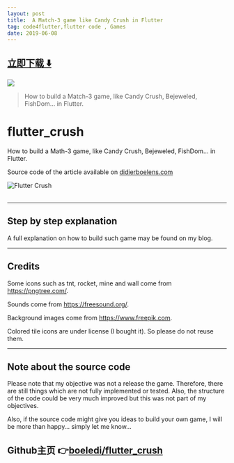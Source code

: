 ```yaml
---
layout: post
title:  A Match-3 game like Candy Crush in Flutter
tag: code4flutter,flutter code , Games
date: 2019-06-08
---
```


 


## [立即下载 ️⬇️ ](https://codeload.github.com/boeledi/flutter_crush/zip/master) 


 
![](https://flutterawesome.com/content/images/2019/01/flutter_crush.jpg)
 
>
> How to build a Match-3 game, like Candy Crush, Bejeweled, FishDom… in Flutter.
>

 
# flutter_crush

How to build a Math-3 game, like Candy Crush, Bejeweled, FishDom… in Flutter.

Source code of the article available on [didierboelens.com](https://www.didierboelens.com/2018/11/flutter---crush/)

![Flutter Crush](https://www.didierboelens.com/images/flutter_crush_game_page.png)
<br/><br/>

---
## Step by step explanation

A full explanation on how to build such game may be found on my blog.

---
## Credits

Some icons such as tnt, rocket, mine and wall come from <a href="http://www.pngtree.com" target="_blank">https://pngtree.com/</a>.

Sounds come from <a href="https://freesound.org/" target="_blank">https://freesound.org/</a>.

Background images come from <a href="https://www.freepik.com" target="_blank">https://www.freepik.com</a>.

Colored tile icons are under license (I bought it).  So please do not reuse them.

---
## Note about the source code

Please note that my objective was not a release the game. Therefore, there are still things which are not fully implemented or tested. Also, the structure of the code could be very much improved but this was not part of my objectives.

Also, if the source code might give you ideas to build your own game, I will be more than happy… simply let me know…

## Github主页 👉[boeledi/flutter_crush](http://github.com/boeledi/flutter_crush)
